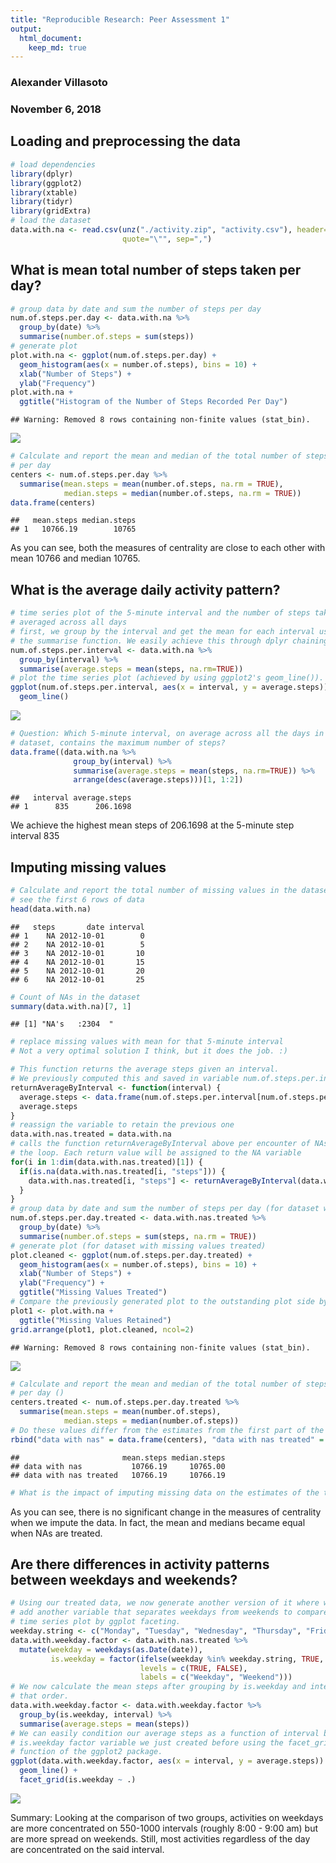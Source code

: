 ```yaml
---
title: "Reproducible Research: Peer Assessment 1"
output: 
  html_document:
    keep_md: true
---
```

### Alexander Villasoto
### November 6, 2018

## Loading and preprocessing the data

```r
# load dependencies
library(dplyr)
library(ggplot2)
library(xtable)
library(tidyr)
library(gridExtra)
# load the dataset 
data.with.na <- read.csv(unz("./activity.zip", "activity.csv"), header=TRUE, 
                         quote="\"", sep=",")
```

## What is mean total number of steps taken per day?

```r
# group data by date and sum the number of steps per day
num.of.steps.per.day <- data.with.na %>% 
  group_by(date) %>% 
  summarise(number.of.steps = sum(steps))
# generate plot
plot.with.na <- ggplot(num.of.steps.per.day) + 
  geom_histogram(aes(x = number.of.steps), bins = 10) + 
  xlab("Number of Steps") + 
  ylab("Frequency")
plot.with.na + 
  ggtitle("Histogram of the Number of Steps Recorded Per Day")
```

```
## Warning: Removed 8 rows containing non-finite values (stat_bin).
```

![](PA1_template_files/figure-html/mean_total-1.png)<!-- -->

```r
# Calculate and report the mean and median of the total number of steps taken 
# per day
centers <- num.of.steps.per.day %>% 
  summarise(mean.steps = mean(number.of.steps, na.rm = TRUE), 
            median.steps = median(number.of.steps, na.rm = TRUE))
data.frame(centers)
```

```
##   mean.steps median.steps
## 1   10766.19        10765
```

As you can see, both the measures of centrality are close to each other with mean 10766 and median 10765.

## What is the average daily activity pattern?

```r
# time series plot of the 5-minute interval and the number of steps taken, 
# averaged across all days
# first, we group by the interval and get the mean for each interval using
# the summarise function. We easily achieve this through dplyr chaining.
num.of.steps.per.interval <- data.with.na %>% 
  group_by(interval) %>% 
  summarise(average.steps = mean(steps, na.rm=TRUE))
# plot the time series plot (achieved by using ggplot2's geom_line()).
ggplot(num.of.steps.per.interval, aes(x = interval, y = average.steps)) + 
  geom_line()
```

![](PA1_template_files/figure-html/average_daily_pattern-1.png)<!-- -->

```r
# Question: Which 5-minute interval, on average across all the days in the 
# dataset, contains the maximum number of steps?
data.frame((data.with.na %>% 
              group_by(interval) %>% 
              summarise(average.steps = mean(steps, na.rm=TRUE)) %>% 
              arrange(desc(average.steps)))[1, 1:2])
```

```
##   interval average.steps
## 1      835      206.1698
```

We achieve the highest mean steps of 206.1698 at the 5-minute step interval 835

## Imputing missing values

```r
# Calculate and report the total number of missing values in the dataset
# see the first 6 rows of data
head(data.with.na)
```

```
##   steps       date interval
## 1    NA 2012-10-01        0
## 2    NA 2012-10-01        5
## 3    NA 2012-10-01       10
## 4    NA 2012-10-01       15
## 5    NA 2012-10-01       20
## 6    NA 2012-10-01       25
```

```r
# Count of NAs in the dataset
summary(data.with.na)[7, 1]
```

```
## [1] "NA's   :2304  "
```

```r
# replace missing values with mean for that 5-minute interval
# Not a very optimal solution I think, but it does the job. :)

# This function returns the average steps given an interval.
# We previously computed this and saved in variable num.of.steps.per.interval
returnAverageByInterval <- function(interval) {
  average.steps <- data.frame(num.of.steps.per.interval[num.of.steps.per.interval$interval == interval, "average.steps"])
  average.steps
}
# reassign the variable to retain the previous one
data.with.nas.treated = data.with.na
# calls the function returnAverageByInterval above per encounter of NAs in
# the loop. Each return value will be assigned to the NA variable
for(i in 1:dim(data.with.nas.treated)[1]) {
  if(is.na(data.with.nas.treated[i, "steps"])) {
    data.with.nas.treated[i, "steps"] <- returnAverageByInterval(data.with.nas.treated[i, "interval"])
  }
}
# group data by date and sum the number of steps per day (for dataset with missing values treated)
num.of.steps.per.day.treated <- data.with.nas.treated %>% 
  group_by(date) %>% 
  summarise(number.of.steps = sum(steps, na.rm = TRUE))
# generate plot (for dataset with missing values treated)
plot.cleaned <- ggplot(num.of.steps.per.day.treated) + 
  geom_histogram(aes(x = number.of.steps), bins = 10) + 
  xlab("Number of Steps") + 
  ylab("Frequency") + 
  ggtitle("Missing Values Treated")
# Compare the previously generated plot to the outstanding plot side by side
plot1 <- plot.with.na +
  ggtitle("Missing Values Retained")
grid.arrange(plot1, plot.cleaned, ncol=2)
```

```
## Warning: Removed 8 rows containing non-finite values (stat_bin).
```

![](PA1_template_files/figure-html/missing_values-1.png)<!-- -->

```r
# Calculate and report the mean and median of the total number of steps taken 
# per day ()
centers.treated <- num.of.steps.per.day.treated %>% 
  summarise(mean.steps = mean(number.of.steps), 
            median.steps = median(number.of.steps))
# Do these values differ from the estimates from the first part of the assignment?
rbind("data with nas" = data.frame(centers), "data with nas treated" = data.frame(centers.treated))
```

```
##                       mean.steps median.steps
## data with nas           10766.19     10765.00
## data with nas treated   10766.19     10766.19
```

```r
# What is the impact of imputing missing data on the estimates of the total daily number of steps?
```

As you can see, there is no significant change in the measures of centrality when we impute the data. In fact, the mean and medians became equal when NAs are treated. 

## Are there differences in activity patterns between weekdays and weekends?

```r
# Using our treated data, we now generate another version of it where we 
# add another variable that separates weekdays from weekends to compare their
# time series plot by ggplot faceting. 
weekday.string <- c("Monday", "Tuesday", "Wednesday", "Thursday", "Friday")
data.with.weekday.factor <- data.with.nas.treated %>%
  mutate(weekday = weekdays(as.Date(date)),
         is.weekday = factor(ifelse(weekday %in% weekday.string, TRUE, FALSE),
                             levels = c(TRUE, FALSE), 
                             labels = c("Weekday", "Weekend")))
# We now calculate the mean steps after grouping by is.weekday and interval in
# that order. 
data.with.weekday.factor <- data.with.weekday.factor %>% 
  group_by(is.weekday, interval) %>%
  summarise(average.steps = mean(steps))
# We can easily condition our average steps as a function of interval by 
# is.weekday factor variable we just created before using the facet_grid 
# function of the ggplot2 package.
ggplot(data.with.weekday.factor, aes(x = interval, y = average.steps)) + 
  geom_line() + 
  facet_grid(is.weekday ~ .)
```

![](PA1_template_files/figure-html/weekdays_and_weekends-1.png)<!-- -->

Summary: Looking at the comparison of two groups, activities on weekdays are more concentrated on 550-1000 intervals (roughly 8:00 - 9:00 am) but are more spread on weekends. Still, most activities regardless of the day are  concentrated on the said interval.

